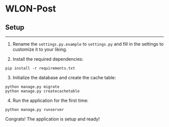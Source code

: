 # WLON-Post

## Setup

---
1) Rename the `settings.py.example` to `settings.py` and fill in the settings to customize it to your liking.

2) Install the required dependencies:
```commandline
pip install -r requirements.txt
```

3) Initialize the database and create the cache table:
```commandline
python manage.py migrate
python manage.py createcachetable
```
4) Run the application for the first time:
```commandline
python manage.py runserver
```
Congrats! The application is setup and ready!